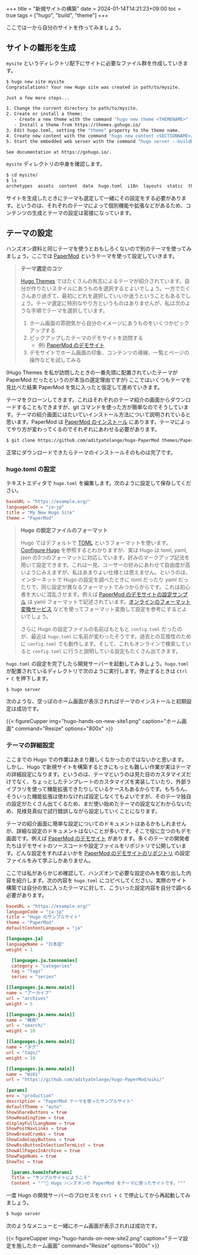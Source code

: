 +++
title = "新規サイトの構築"
date = 2024-01-14T14:21:23+09:00
toc = true
tags = ["hugo", "build", "theme"]
+++

ここでは一から自分のサイトを作ってみましょう。

## サイトの雛形を生成

`mysite` というディレクトリ配下にサイトに必要なファイル群を作成していきます。

```bash
$ hugo new site mysite
Congratulations! Your new Hugo site was created in path/to/mysite.

Just a few more steps...

1. Change the current directory to path/to/mysite.
2. Create or install a theme:
   - Create a new theme with the command "hugo new theme <THEMENAME>"
   - Install a theme from https://themes.gohugo.io/
3. Edit hugo.toml, setting the "theme" property to the theme name.
4. Create new content with the command "hugo new content <SECTIONNAME>/<FILENAME>.<FORMAT>".
5. Start the embedded web server with the command "hugo server --buildDrafts".

See documentation at https://gohugo.io/.
```

`mysite` ディレクトリの中身を確認します。

```bash
$ cd mysite/
$ ls
archetypes  assets  content  data  hugo.toml  i18n  layouts  static  themes
```

サイトを生成したときにテーマも選定して一緒にその設定をする必要があります。というのは、それぞれのテーマによって個別機能や拡張などがあるため、コンテンツの生成とテーマの設定は密接になっています。

## テーマの設定

ハンズオン資料と同じテーマを使うとおもしろくないので別のテーマを使ってみましょう。ここでは [PaperMod](https://themes.gohugo.io/themes/hugo-papermod/) というテーマを使って設定していきます。

> **テーマ選定のコツ**
> 
> [Hugo Themes](https://themes.gohugo.io/) ではたくさんの有志によるテーマが紹介されています。自分が作りたいスタイルにあうものを選択するとよいでしょう。一方でたくさんあり過ぎて、最初にどれを選択していいか迷うということもあるでしょう。テーマ選定に特別なやり方というものはありませんが、私は次のような手順でテーマを選択しています。
> 
> 1. ホーム画面の雰囲気から自分のイメージにあうものをいくつかピックアップする
> 1. ピックアップしたテーマのデモサイトを訪問する
>     * 例) [PaperMod のデモサイト](https://adityatelange.github.io/hugo-PaperMod/)
> 1. デモサイトでホーム画面の印象、コンテンツの導線、一覧とページの操作などを試してみる

(Hugo Themes を私が訪問したときの一番先頭に配置されていたテーマが PaperMod だったというのが本当の選定理由ですが) ここではいくつもテーマを見比べた結果 PaperMod を気に入ったと仮定して進めていきます。

テーマをクローンしてきます。これはそれぞれのテーマ紹介の画面からダウンロードすることもできますが、git コマンドを使った方が簡単なのでそうしています。テーマの紹介画面にはたいていインストール方法について説明されていると思います。PaperMod は [PaperMod のインストール](https://github.com/adityatelange/hugo-PaperMod/wiki/Installation) にあります。テーマによってやり方が変わってくるのでそれぞれにあわせる必要があります。

```bash
$ git clone https://github.com/adityatelange/hugo-PaperMod themes/PaperMod --depth=1
```

正常にダウンロードできたらテーマのインストールそのものは完了です。

### hugo.toml の設定

テキストエディタで `hugo.toml` を編集します。次のように設定して保存してください。

```toml
baseURL = "https://example.org/"
languageCode = "ja-jp"
title = "My New Hugo Site"
theme = "PaperMod"
```

> **Hugo の設定ファイルのフォーマット**
> 
> Hugo ではデフォルトで [TOML](https://ja.wikipedia.org/wiki/TOML) というフォーマットを使います。[Configure Hugo](https://gohugo.io/getting-started/configuration/) を参照するとわかりますが、実は Hugo は toml, yaml, json の3つのフォーマットに対応しています。好みのマークアップ記法を用いて設定できます。これは一見、ユーザーの好みにあわせて自由度が高いようにみえますが、私はあまりよい仕様とは思えません。というのは、インターネットで Hugo の設定を調べたときに toml だったり yaml だったりで、同じ設定が異なるフォーマットでみつからからです。これは初心者を大いに混乱させます。例えば [PaperMod のデモサイトの設定サンプル](https://github.com/adityatelange/hugo-PaperMod/blob/exampleSite/config.yml) は yaml フォーマットで記述されています。[オンラインのフォーマット変換サービス](https://transform.tools/yaml-to-toml) などを使ってフォーマット変換して設定を参考にするとよいでしょう。
> 
> さらに Hugo の設定ファイルの名前はもともと `config.toml` だったのが、最近は `hugo.toml` に名前が変わったそうです。過去との互換性のために `config.toml` でも動作します。そして、これもオンラインで検索していると `config.toml` に行うと説明している設定もたくさん出てきます。

`hugo.toml` の設定を完了したら開発サーバーを起動してみましょう。`hugo.toml` が配置されているディレクトリで次のように実行します。停止するときは `Ctrl + C` を押下します。

```bash
$ hugo server
```

次のような、空っぽのホーム画面が表示されればテーマのインストールと初期設定は成功です。

{{< figureCupper img="hugo-hands-on-new-site1.png" caption="ホーム画面" command="Resize" options="800x" >}}

### テーマの詳細設定

ここまでの Hugo での作業はあまり難しくなかったのではないかと思います。しかし、Hugo で新規サイトを構築するときにもっとも難しい作業が実はテーマの詳細設定になります。というのは、テーマというのは見た目のカスタマイズだけでなく、ちょっとしたテンプレートのカスタマイズを実装していたり、外部ライブラリを使って機能拡張できたりしているケースもあるからです。もちろん、そういった機能拡張は使わなければ設定しなくてもよいですが、そのテーマ独自の設定がたくさん出てくるため、まだ使い始めたテーマの設定などわからないため、見様見真似で試行錯誤しながら設定していくことになります。

テーマの紹介画面に簡単な設定についてのドキュメントはあるかもしれませんが、詳細な設定のドキュメントはないことが多いです。そこで役に立つのもデモ画面です。例えば [PaperMod のデモサイト](https://adityatelange.github.io/hugo-PaperMod/) があります。多くのテーマの開発者たちはデモサイトのソースコードや設定ファイルをリポジトリで公開しています。どんな設定をすればよいかを [PaperMod のデモサイトのリポジトリ](https://github.com/adityatelange/hugo-PaperMod/tree/exampleSite) の設定ファイルをみて学ぶしかありません。

ここでは私があらかじめ確認して、ハンズオンで必要な設定のみを取り出した内容を紹介します。次の内容を `hugo.toml` にコピペしてください。実際のサイト構築では自分の気に入ったテーマに対して、こういった設定内容を自分で調べる必要があります。

```toml
baseURL = "https://example.org/"
languageCode = "ja-jp"
title = "Hugo のサンプルサイト"
theme = "PaperMod"
defaultContentLanguage = "ja"

[languages.ja]
languageName = "日本語"
weight = 1

  [languages.ja.taxonomies]
  category = "categories"
  tag = "tags"
  series = "series"

[[languages.ja.menu.main]]
name = "アーカイブ"
url = "archives"
weight = 5

[[languages.ja.menu.main]]
name = "検索"
url = "search/"
weight = 10

[[languages.ja.menu.main]]
name = "タグ"
url = "tags/"
weight = 10

[[languages.ja.menu.main]]
name = "WiKi"
url = "https://github.com/adityatelange/hugo-PaperMod/wiki/"

[params]
env = "production"
description = "PaperMod テーマを使ったサンプルサイト"
defaultTheme = "auto"
ShowShareButtons = true
ShowReadingTime = true
displayFullLangName = true
ShowPostNavLinks = true
ShowBreadCrumbs = true
ShowCodeCopyButtons = true
ShowRssButtonInSectionTermList = true
ShowAllPagesInArchive = true
ShowPageNums = true
ShowToc = true

  [params.homeInfoParams]
  Title = "サンプルサイトにようこそ"
  Content = """👋 Hugo ハンズオンの PaperMod をテーマに使ったサイトです。"""
```

一度 Hugo の開発サーバーのプロセスを `Ctrl + C` で停止してから再起動してみましょう。

```bash
$ hugo server
```

次のようなメニューと一緒にホーム画面が表示されれば成功です。

{{< figureCupper img="hugo-hands-on-new-site2.png" caption="テーマ設定を施したホーム画面" command="Resize" options="800x" >}}
